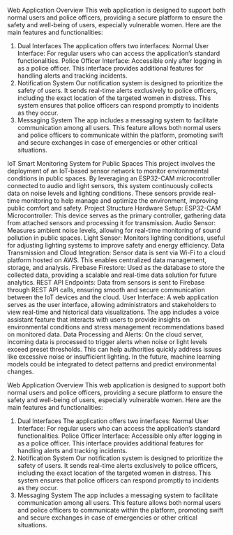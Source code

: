 Web Application Overview
This web application is designed to support both normal users and police officers, providing a secure platform to ensure the safety and well-being of users, especially vulnerable women. Here are the main features and functionalities:
1. Dual Interfaces
The application offers two interfaces:
Normal User Interface: For regular users who can access the application’s standard functionalities.
Police Officer Interface: Accessible only after logging in as a police officer. This interface provides additional features for handling alerts and tracking incidents.
2. Notification System
Our notification system is designed to prioritize the safety of users. It sends real-time alerts exclusively to police officers, including the exact location of the targeted women in distress. This system ensures that police officers can respond promptly to incidents as they occur.
3. Messaging System
The app includes a messaging system to facilitate communication among all users. This feature allows both normal users and police officers to communicate within the platform, promoting swift and secure exchanges in case of emergencies or other critical situations.

IoT Smart Monitoring System for Public Spaces
This project involves the deployment of an IoT-based sensor network to monitor environmental conditions in public spaces. By leveraging an ESP32-CAM microcontroller connected to audio and light sensors, this system continuously collects data on noise levels and lighting conditions. These sensors provide real-time monitoring to help manage and optimize the environment, improving public comfort and safety.
Project Structure
Hardware Setup:
ESP32-CAM Microcontroller: This device serves as the primary controller, gathering data from attached sensors and processing it for transmission.
Audio Sensor: Measures ambient noise levels, allowing for real-time monitoring of sound pollution in public spaces.
Light Sensor: Monitors lighting conditions, useful for adjusting lighting systems to improve safety and energy efficiency.
Data Transmission and Cloud Integration:
Sensor data is sent via Wi-Fi to a cloud platform hosted on AWS. This enables centralized data management, storage, and analysis.
Firebase Firestore: Used as the database to store the collected data, providing a scalable and real-time data solution for future analytics.
REST API Endpoints: Data from sensors is sent to Firebase through REST API calls, ensuring smooth and secure communication between the IoT devices and the cloud.
User Interface:
A web application serves as the user interface, allowing administrators and stakeholders to view real-time and historical data visualizations.
The app includes a voice assistant feature that interacts with users to provide insights on environmental conditions and stress management recommendations based on monitored data.
Data Processing and Alerts:
On the cloud server, incoming data is processed to trigger alerts when noise or light levels exceed preset thresholds. This can help authorities quickly address issues like excessive noise or insufficient lighting.
In the future, machine learning models could be integrated to detect patterns and predict environmental changes.

Web Application Overview
This web application is designed to support both normal users and police officers, providing a secure platform to ensure the safety and well-being of users, especially vulnerable women. Here are the main features and functionalities:
1. Dual Interfaces
The application offers two interfaces:
Normal User Interface: For regular users who can access the application’s standard functionalities.
Police Officer Interface: Accessible only after logging in as a police officer. This interface provides additional features for handling alerts and tracking incidents.
2. Notification System
Our notification system is designed to prioritize the safety of users. It sends real-time alerts exclusively to police officers, including the exact location of the targeted women in distress. This system ensures that police officers can respond promptly to incidents as they occur.
3. Messaging System
The app includes a messaging system to facilitate communication among all users. This feature allows both normal users and police officers to communicate within the platform, promoting swift and secure exchanges in case of emergencies or other critical situations.